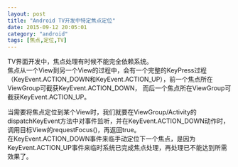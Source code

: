 ```yaml
---
layout: post
title: "Android TV开发中特定焦点定位"
date: 2015-09-12 20:05:01
category: "android"
tags: [焦点,定位,TV]
---
```

TV界面开发中，焦点处理有时候不能完全依赖系统。  
焦点从一个View到另一个View的过程中，会有一个完整的KeyPress过程（KeyEvent.ACTION_DOWN和KeyEvent.ACTION_UP），前一个焦点所在ViewGroup可截获KeyEvent.ACTION_DOWN， 而后一个焦点所在ViewGroup可截获KeyEvent.ACTION_UP。  
<!-- more -->

当需要将焦点定位到某个View时，我们就要在ViewGroup/Activity的dispatchKeyEvent方法中对事件监听，并在KeyEvent.ACTION_DOWN动作时，调用目标View的requestFocus()，再返回true。  
在KeyEvent.ACTION_DOWN事件来临手动定位下一个焦点，是因为KeyEvent.ACTION_UP事件来临时系统已完成焦点处理，再处理已不能达到所需效果了。  
